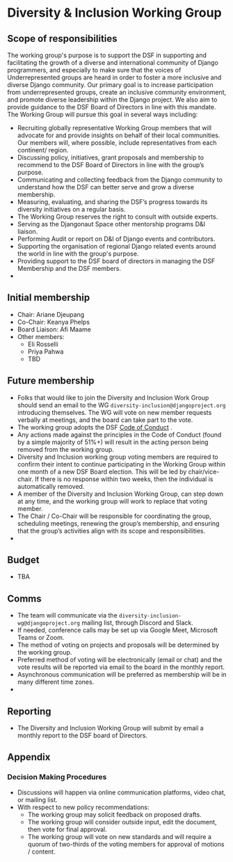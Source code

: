 # Diversity & Inclusion Working Group 

## Scope of responsibilities

The working group's purpose is to support the DSF in supporting and facilitating the growth of a diverse and international community of Django programmers, and especially to make sure that the voices of Underrepresented groups are heard in order to foster a more inclusive and diverse Django community.
Our primary goal is to increase participation from underrepresented groups, create an inclusive community environment, and promote diverse leadership within the Django project. We also aim to provide guidance to the DSF Board of Directors in line with this mandate. 
The Working Group will pursue this goal in several ways including:

- Recruiting globally representative Working Group members that will advocate for and provide insights on behalf of their local communities. Our members will, where possible, include representatives from each continent/ region.
- Discussing policy, initiatives, grant proposals and membership to recommend to the DSF Board of Directors in line with the group’s purpose.
- Communicating and collecting feedback from the Django community to understand how the DSF can better serve and grow a diverse membership.
- Measuring, evaluating, and sharing the DSF’s progress towards its diversity initiatives on a regular basis.
- The Working Group reserves the right to consult with outside experts.
- Serving as the Djangonaut Space other mentorship programs D&I liaison.
- Performing Audit or report on D&I of Django events and contributors. 
- Supporting the organisation of regional Django related events around the world in line with the group's purpose.
- Providing support to the DSF board of directors in managing the DSF Membership and the DSF members.
- 

## Initial membership

- Chair: Ariane Djeupang
- Co-Chair: Keanya Phelps
- Board Liaison: Afi Maame
- Other members:
   - Eli Rosselli
   - Priya Pahwa
   - TBD 

## Future membership

- Folks that would like to join the Diversity and Inclusion Work Group should send an email to the WG `diversity-inclusion@djangoproject.org` introducing themselves. The WG will vote on new member requests verbally at meetings, and the board can take part to the vote.
- The working group adopts the DSF [Code of Conduct](https://www.djangoproject.com/conduct/) .
- Any actions made against the principles in the Code of Conduct (found by a simple majority of 51%+) will result in the acting person being removed from the working group.
- Diversity and Inclusion working group voting members are required to confirm their intent to continue participating in the Working Group within one month of a new DSF Board election. This will be led by chair/vice-chair. If there is no response within two weeks, then the individual is automatically removed.
- A member of the Diversity and Inclusion Working Group, can step down at any time, and the working group will work to replace that voting member.
- The Chair / Co-Chair will be responsible for coordinating the group, scheduling meetings, renewing the group’s membership, and ensuring that the group’s activities align with its scope and responsibilities.
- 

## Budget

- TBA

## Comms

- The team will communicate via the `diversity-inclusion-wg@djangoproject.org` mailing list, through Discord and Slack.
- If needed, conference calls may be set up via Google Meet, Microsoft Teams or Zoom.
- The method of voting on projects and proposals will be determined by the working group.
- Preferred method of voting will be electronically (email or chat) and the vote results will be reported via email to the board in the monthly report.
- Asynchronous communication will be preferred as membership will be in many different time zones.
- 


## Reporting

- The Diversity and Inclusion Working Group will submit by email a monthly report to the DSF board of Directors.


## Appendix

### Decision Making Procedures
- Discussions will happen via online communication platforms, video chat, or mailing list.
- With respect to new policy recommendations:
  - The working group may solicit feedback on proposed drafts.
  - The working group will consider outside input, edit the document, then vote for final approval.
  - The working group will vote on new standards and will require a quorum of two-thirds of the voting members for approval of motions / content.
 

